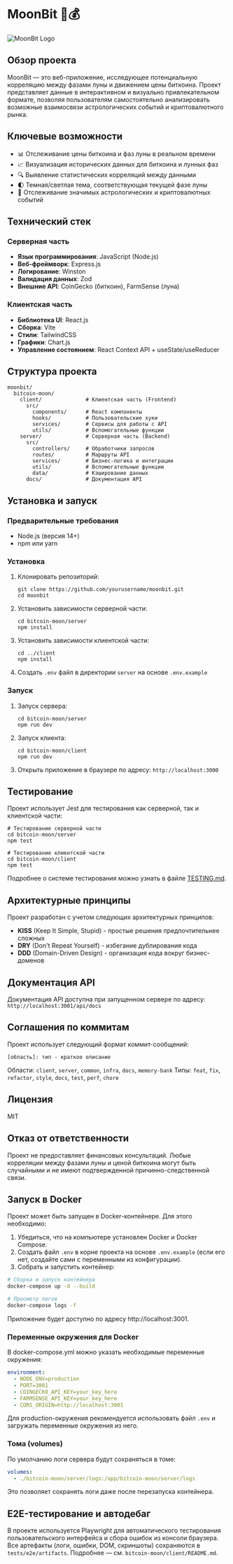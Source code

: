 # MoonBit 🌙💰

![MoonBit Logo](bitcoin-moon/client/public/bitcoin-moon-logo.png)

## Обзор проекта

MoonBit — это веб-приложение, исследующее потенциальную корреляцию между фазами луны и движением цены биткоина. Проект представляет данные в интерактивном и визуально привлекательном формате, позволяя пользователям самостоятельно анализировать возможные взаимосвязи астрологических событий и криптовалютного рынка.

## Ключевые возможности

- 📊 Отслеживание цены биткоина и фаз луны в реальном времени
- 📈 Визуализация исторических данных для биткоина и лунных фаз
- 🔍 Выявление статистических корреляций между данными
- 🌓 Темная/светлая тема, соответствующая текущей фазе луны
- 📅 Отслеживание значимых астрологических и криптовалютных событий

## Технический стек

### Серверная часть

- **Язык программирования**: JavaScript (Node.js)
- **Веб-фреймворк**: Express.js
- **Логирование**: Winston
- **Валидация данных**: Zod
- **Внешние API**: CoinGecko (биткоин), FarmSense (луна)

### Клиентская часть

- **Библиотека UI**: React.js
- **Сборка**: Vite
- **Стили**: TailwindCSS
- **Графики**: Chart.js
- **Управление состоянием**: React Context API + useState/useReducer

## Структура проекта

```
moonbit/
  bitcoin-moon/
    client/              # Клиентская часть (Frontend)
      src/
        components/      # React компоненты
        hooks/           # Пользовательские хуки
        services/        # Сервисы для работы с API
        utils/           # Вспомогательные функции
    server/              # Серверная часть (Backend)
      src/
        controllers/     # Обработчики запросов
        routes/          # Маршруты API
        services/        # Бизнес-логика и интеграции
        utils/           # Вспомогательные функции
        data/            # Кэширование данных
      docs/              # Документация API
```

## Установка и запуск

### Предварительные требования

- Node.js (версия 14+)
- npm или yarn

### Установка

1. Клонировать репозиторий:

   ```
   git clone https://github.com/yourusername/moonbit.git
   cd moonbit
   ```

2. Установить зависимости серверной части:

   ```
   cd bitcoin-moon/server
   npm install
   ```

3. Установить зависимости клиентской части:

   ```
   cd ../client
   npm install
   ```

4. Создать `.env` файл в директории `server` на основе `.env.example`

### Запуск

1. Запуск сервера:

   ```
   cd bitcoin-moon/server
   npm run dev
   ```

2. Запуск клиента:

   ```
   cd bitcoin-moon/client
   npm run dev
   ```

3. Открыть приложение в браузере по адресу: `http://localhost:3000`

## Тестирование

Проект использует Jest для тестирования как серверной, так и клиентской части:

```
# Тестирование серверной части
cd bitcoin-moon/server
npm test

# Тестирование клиентской части
cd bitcoin-moon/client
npm test
```

Подробнее о системе тестирования можно узнать в файле [TESTING.md](bitcoin-moon/TESTING.md).

## Архитектурные принципы

Проект разработан с учетом следующих архитектурных принципов:

- **KISS** (Keep It Simple, Stupid) - простые решения предпочтительнее сложных
- **DRY** (Don't Repeat Yourself) - избегание дублирования кода
- **DDD** (Domain-Driven Design) - организация кода вокруг бизнес-доменов

## Документация API

Документация API доступна при запущенном сервере по адресу: `http://localhost:3001/api/docs`

## Соглашения по коммитам

Проект использует следующий формат коммит-сообщений:

```
[область]: тип - краткое описание
```

Области: `client`, `server`, `common`, `infra`, `docs`, `memory-bank`
Типы: `feat`, `fix`, `refactor`, `style`, `docs`, `test`, `perf`, `chore`

## Лицензия

MIT

## Отказ от ответственности

Проект не предоставляет финансовых консультаций. Любые корреляции между фазами луны и ценой биткоина могут быть случайными и не имеют подтвержденной причинно-следственной связи.

## Запуск в Docker

Проект может быть запущен в Docker-контейнере. Для этого необходимо:

1. Убедиться, что на компьютере установлен Docker и Docker Compose.
2. Создать файл `.env` в корне проекта на основе `.env.example` (если его нет, создайте сами с переменными из конфигурации).
3. Собрать и запустить контейнер:

```bash
# Сборка и запуск контейнера
docker-compose up -d --build

# Просмотр логов
docker-compose logs -f
```

Приложение будет доступно по адресу http://localhost:3001.

### Переменные окружения для Docker

В docker-compose.yml можно указать необходимые переменные окружения:

```yaml
environment:
  - NODE_ENV=production
  - PORT=3001
  - COINGECKO_API_KEY=your_key_here
  - FARMSENSE_API_KEY=your_key_here
  - CORS_ORIGIN=http://localhost:3001
```

Для production-окружения рекомендуется использовать файл `.env` и загружать переменные окружения из него.

### Тома (volumes)

По умолчанию логи сервера будут сохраняться в томе:

```yaml
volumes:
  - ./bitcoin-moon/server/logs:/app/bitcoin-moon/server/logs
```

Это позволяет сохранять логи даже после перезапуска контейнера.

## E2E-тестирование и автодебаг

В проекте используется Playwright для автоматического тестирования пользовательского интерфейса и сбора ошибок из консоли браузера. Все артефакты (логи, ошибки, DOM, скриншоты) сохраняются в `tests/e2e/artifacts`. Подробнее — см. `bitcoin-moon/client/README.md`.
